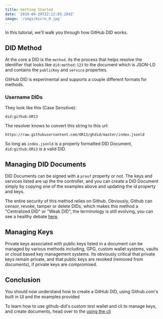 ```yaml
---
title: Getting Started
date: '2019-04-29T22:12:03.284Z'
image: '/imgs/micro_0.jpg'
---
```


In this tutorial, we'll walk you through how GitHub DID works.

## DID Method

At the core a DID is the `method`. its the process that helps resolve the
identifier that looks like `did:method:123` to the document which is JSON-LD and
contains the `publicKey` and `service` properties.

GitHub DID is experimental and supports a couple different formats for methods.

### Username DIDs

They look like this (Case Sensitive):

```
did:github:OR13
```

The resolver knows to convert this string to this url:

```
https://raw.githubusercontent.com/OR13/ghdid/master/index.jsonld
```

So long as `index.jsonld` is a properly formatted DID Document,
`did:github:OR13` is a valid DID.

## Managing DID Documents

DID Documents can be signed with a `proof` property or not. The keys and
services listed are up the the controller, and you can create a DID Document
simply by copying one of the examples above and updating the id property and
keys.

The entire security of this method relies on Github. Obviously, Github can
censor, revoke, tamper or delete DIDs, which makes this method a "Centralized
DID" or "Weak DID", the terminology is still evolving, you can see a healthy
debate [here](https://github.com/w3c-ccg/did-wg-charter/issues/22).

## Managing Keys

Private keys associated with public keys listed in a document can be managed by
various methods including, GPG, custom wallet systems, vaults or cloud based key
management systems. Its obviously critical that private keys remain private, and
that public keys are revoked (removed from documents), if private keys are
compromised.

## Conclusion

You should now understand how to create a GitHub DID, using Github.com's built
in UI and the examples provided

To learn how to use github-did's custom test wallet and cli to manage keys, and
create documents, head over to the [using the cli](/using-the-cli/)

